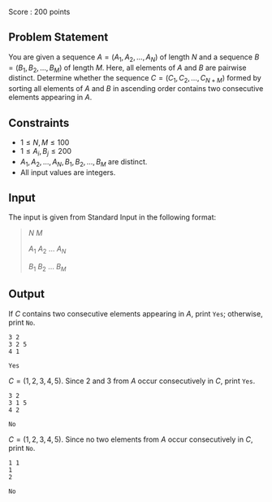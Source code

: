 Score : $200$ points

## Problem Statement

You are given a sequence $A=(A_1,A_2,\dots,A_N)$ of length $N$ and a sequence $B=(B_1,B_2,\dots,B_M)$ of length $M$. Here, all elements of $A$ and $B$ are pairwise distinct. Determine whether the sequence $C=(C_1,C_2,\dots,C_{N+M})$ formed by sorting all elements of $A$ and $B$ in ascending order contains two consecutive elements appearing in $A$.

## Constraints

- $1 \leq N, M \leq 100$
- $1 \leq A_i, B_j \leq 200$
- $A_1, A_2, \dots, A_N, B_1, B_2, \dots, B_M$ are distinct.
- All input values are integers.

## Input

The input is given from Standard Input in the following format:

> $N$ $M$
> 
> $A_1$ $A_2$ $\dots$ $A_N$
> 
> $B_1$ $B_2$ $\dots$ $B_M$

## Output

If $C$ contains two consecutive elements appearing in $A$, print `Yes`; otherwise, print `No`.

```input1
3 2
3 2 5
4 1
```

```output1
Yes
```

$C=(1,2,3,4,5)$. Since $2$ and $3$ from $A$ occur consecutively in $C$, print `Yes`.

```input2
3 2
3 1 5
4 2
```

```output2
No
```

$C=(1,2,3,4,5)$. Since no two elements from $A$ occur consecutively in $C$, print `No`.

```input3
1 1
1
2
```

```output3
No
```